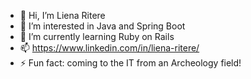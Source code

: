 - 👋 Hi, I’m Liena Ritere
- 👀 I’m interested in Java and Spring Boot
- 🌱 I’m currently learning Ruby on Rails
- 📫 https://www.linkedin.com/in/liena-ritere/
- ⚡ Fun fact: coming to the IT from an Archeology field!

